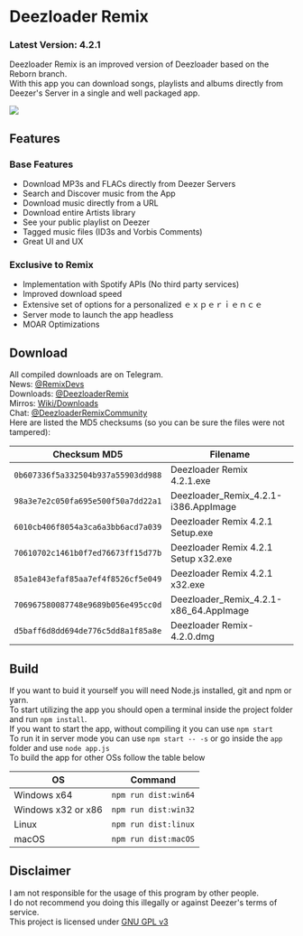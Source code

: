 # Deezloader Remix
### Latest Version: 4.2.1
Deezloader Remix is an improved version of Deezloader based on the Reborn branch.<br/>
With this app you can download songs, playlists and albums directly from Deezer's Server in a single and well packaged app.

![](https://i.imgur.com/NeOg9YU.png)
## Features
### Base Features
* Download MP3s and FLACs directly from Deezer Servers
* Search and Discover music from the App
* Download music directly from a URL
* Download entire Artists library
* See your public playlist on Deezer
* Tagged music files (ID3s and Vorbis Comments)
* Great UI and UX

### Exclusive to Remix
* Implementation with Spotify APIs (No third party services)
* Improved download speed
* Extensive set of options for a personalized ｅｘｐｅｒｉｅｎｃｅ
* Server mode to launch the app headless
* MOAR Optimizations

## Download
All compiled downloads are on Telegram.<br>
News: [@RemixDevs](https://t.me/RemixDevs)<br>
Downloads: [@DeezloaderRemix](https://t.me/DeezloaderRemix)<br>
Mirros: [Wiki/Downloads](https://notabug.org/RemixDevs/DeezloaderRemix/wiki/Downloads)<br>
Chat: [@DeezloaderRemixCommunity](https://t.me/DeezloaderRemixCommunity)<br>
Here are listed the MD5 checksums (so you can be sure the files were not tampered):<br>

| Checksum MD5                       | Filename                               |
| ---------------------------------- | -------------------------------------- |
| `0b607336f5a332504b937a55903dd988` | Deezloader Remix 4.2.1.exe             |
| `98a3e7e2c050fa695e500f50a7dd22a1` | Deezloader_Remix_4.2.1-i386.AppImage   |
| `6010cb406f8054a3ca6a3bb6acd7a039` | Deezloader Remix 4.2.1 Setup.exe       |
| `70610702c1461b0f7ed76673ff15d77b` | Deezloader Remix 4.2.1 Setup x32.exe   |
| `85a1e843efaf85aa7ef4f8526cf5e049` | Deezloader Remix 4.2.1 x32.exe         |
| `706967580087748e9689b056e495cc0d` | Deezloader_Remix_4.2.1-x86_64.AppImage |
| `d5baff6d8dd694de776c5dd8a1f85a8e` | Deezloader Remix-4.2.0.dmg             |

## Build
If you want to buid it yourself you will need Node.js installed, git and npm or yarn.<br/>
To start utilizing the app you should open a terminal inside the project folder and run `npm install`.<br/>
If you want to start the app, without compiling it you can use `npm start`<br/>
To run it in server mode you can use `npm start -- -s` or go inside the `app` folder and use `node app.js`<br/>
To build the app for other OSs follow the table below

| OS                 | Command              |
| ------------------ | -------------------- |
| Windows x64        | `npm run dist:win64` |
| Windows x32 or x86 | `npm run dist:win32` |
| Linux              | `npm run dist:linux` |
| macOS              | `npm run dist:macOS` |

## Disclaimer
I am not responsible for the usage of this program by other people.<br/>
I do not recommend you doing this illegally or against Deezer's terms of service.<br/>
This project is licensed under [GNU GPL v3](https://www.gnu.org/licenses/gpl-3.0.html)
